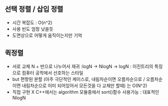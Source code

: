 
## 선택 정렬 / 삽입 정렬
- 시간 복잡도 : O(n^2)
- 사용 빈도 엄청 낮을듯
- 도면상으로 어떻게 움직이는지만 기억



## 퀵정렬
- 서로 교체 N + 반으로 나누어서 재귀 :logN -> NlogN
                  -> logN : 이진트리의 특징으로 컴퓨터 공학에서 선호하는 스타일
- but 편향된 분할 (아주 극단적인 케이스로, 내림차순이면 오름차순으로 / 오름차순이면 내림차순으로 이미 되어있어서 모든것을 다 교체만 할때) 는 O(N^2)
- 직접 구현 X C++에서는 algorithm 모듈중에서 sort()함수 사용가능 : 대표적인 NlogN
